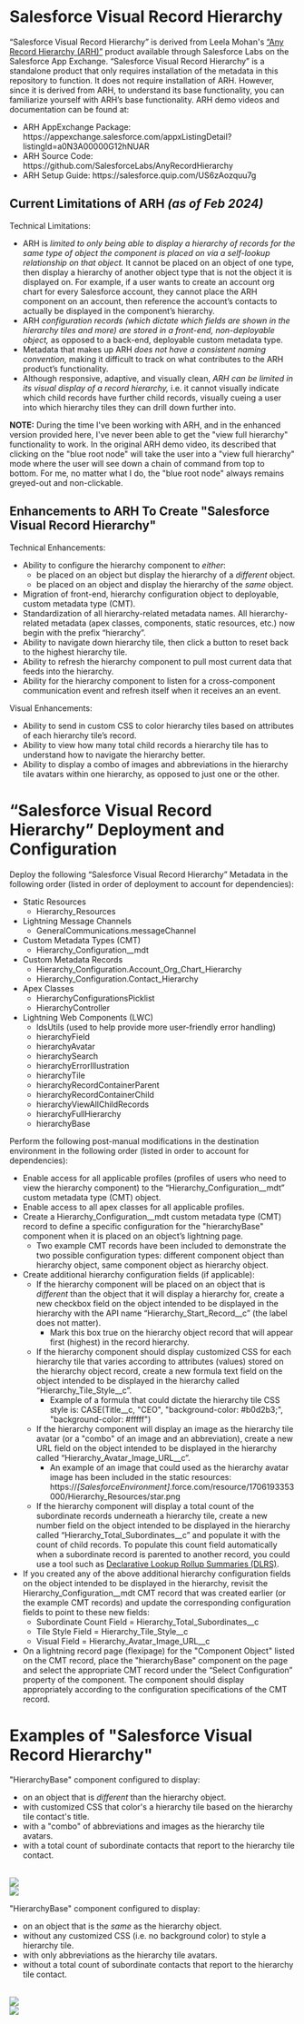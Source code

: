 <h1>Salesforce Visual Record Hierarchy</h1>

<p>
  “Salesforce Visual Record Hierarchy” is derived from Leela Mohan's <a href="https://github.com/SalesforceLabs/AnyRecordHierarchy">“Any Record Hierarchy (ARH)”</a> product available through Salesforce Labs  on the Salesforce App Exchange. “Salesforce Visual Record Hierarchy” is a standalone product that only requires installation of the metadata in this repository to function. It does not require installation of ARH. However, since it is derived from ARH, to understand its base functionality, you can familiarize yourself with ARH’s base functionality. ARH demo videos and documentation can be found at:
</p>

<ul>
<li>ARH AppExchange Package: https://appexchange.salesforce.com/appxListingDetail?listingId=a0N3A00000G12hNUAR</li>
<li>ARH Source Code: https://github.com/SalesforceLabs/AnyRecordHierarchy</li>
<li>ARH Setup Guide: https://salesforce.quip.com/US6zAozquu7g</li>
</ul>

<h2>Current Limitations of ARH <i>(as of Feb 2024)</i></h2>
<p>
  Technical Limitations:
</p>

<ul>
  <li>ARH is <i>limited to only being able to display a hierarchy of records for the same type of object the component is placed on via a self-lookup relationship on that object.</i> It cannot be placed on an object of one type, then display a hierarchy of another object type that is not the object it is displayed on. For example, if a user wants to create an account org chart for every Salesforce account, they cannot place the ARH component on an account, then reference the account’s contacts to actually be displayed in the component’s hierarchy.</li>
  <li>ARH <i>configuration records (which dictate which fields are shown in the hierarchy tiles and more) are stored in a front-end, non-deployable object,</i> as opposed to a back-end, deployable custom metadata type.</li>
  <li>Metadata that makes up ARH <i>does not have a consistent naming convention,</i> making it difficult to track on what contributes to the ARH product’s functionality.</li>
  <li>Although responsive, adaptive, and visually clean, <i>ARH can be limited in its visual display of a record hierarchy,</i> i.e. it cannot visually indicate which child records have further child records, visually cueing a user into which hierarchy tiles they can drill down further into.</li>
</ul>

<p><b>NOTE:</b> During the time I've been working with ARH, and in the enhanced version provided here, I've never been able to get the "view full hierarchy" functionality to work. In the original ARH demo video, its described that clicking on the "blue root node" will take the user into a "view full hierarchy" mode where the user will see down a chain of command from top to bottom. For me, no matter what I do, the "blue root node" always remains greyed-out and non-clickable.</p>

<h2>Enhancements to ARH To Create "Salesforce Visual Record Hierarchy"</h2>
<p>
  Technical Enhancements:
</p>

<ul>
  <li>Ability to configure the hierarchy component to <i>either</i>:
    <ul>
      <li>be placed on an object but display the hierarchy of a <i>different</i> object.</li>
      <li>be placed on an object and display the hierarchy of the <i>same</i> object.</li>
    </ul>
  </li>
  <li>Migration of front-end, hierarchy configuration object to deployable, custom metadata type (CMT).</li>
  <li>Standardization of all hierarchy-related metadata names. All hierarchy-related metadata (apex classes, components, static resources, etc.) now begin with the prefix “hierarchy”.</li>
  <li>Ability to navigate down hierarchy tile, then click a button to reset back to the highest hierarchy tile.</li>
  <li>Ability to refresh the hierarchy component to pull most current data that feeds into the hierarchy.</li>
  <li>Ability for the hierarchy component to listen for a cross-component communication event and refresh itself when it receives an an event.</li>
</ul>

<p>
  Visual Enhancements:
</p>

<ul>
  <li>Ability to send in custom CSS to color hierarchy tiles based on attributes of each hierarchy tile’s record.</li>
  <li>Ability to view how many total child records a hierarchy tile has to understand how to navigate the hierarchy better.</li>
  <li>Ability to display a combo of images and abbreviations in the hierarchy tile avatars within one hierarchy, as opposed to just one or the other.</li>
</ul>

<h1>“Salesforce Visual Record Hierarchy” Deployment and Configuration</h1>
<p>
  Deploy the following “Salesforce Visual Record Hierarchy” Metadata in the following order (listed in order of deployment to account for dependencies):
</p>

<ul>
  <li>Static Resources
    <ul>
      <li>Hierarchy_Resources</li>
    </ul>
  </li>
  <li>Lightning Message Channels
    <ul>
      <li>GeneralCommunications.messageChannel</li>
    </ul>
  </li>
  <li>Custom Metadata Types (CMT)
    <ul>
      <li>Hierarchy_Configuration__mdt</li>
    </ul>
  </li>
    <li>Custom Metadata Records
    <ul>
      <li>Hierarchy_Configuration.Account_Org_Chart_Hierarchy</li>
      <li>Hierarchy_Configuration.Contact_Hierarchy</li>
    </ul>
  </li>
  <li>Apex Classes
    <ul>
      <li>HierarchyConfigurationsPicklist</li>
      <li>HierarchyController</li>
    </ul>
  </li>
  <li>Lightning Web Components (LWC)
    <ul>
      <li>ldsUtils (used to help provide more user-friendly error handling)</li>
      <li>hierarchyField</li>
      <li>hierarchyAvatar</li>
      <li>hierarchySearch</li>
      <li>hierarchyErrorIllustration</li>
      <li>hierarchyTile</li>
      <li>hierarchyRecordContainerParent</li>
      <li>hierarchyRecordContainerChild</li>
      <li>hierarchyViewAllChildRecords</li>
      <li>hierarchyFullHierarchy</li>
      <li>hierarchyBase</li>
    </ul>
  </li>
</ul>

<p>
  Perform the following post-manual modifications in the destination environment in the following order (listed in order to account for dependencies):
</p>

<ul>
  <li>Enable access for all applicable profiles (profiles of users who need to view the hierarchy component) to the “Hierarchy_Configuration__mdt” custom metadata type (CMT) object.</li>
  <li>Enable access to all apex classes for all applicable profiles.</li>
  <li>Create a Hierarchy_Configuration__mdt custom metadata type (CMT) record to define a specific configuration for the "hierarchyBase" component when it is placed on an object’s lightning page.
    <ul>
      <li>Two example CMT records have been included to demonstrate the two possible configuration types: different component object than hierarchy object, same component object as hierarchy object.</li>
    </ul>
  </li>
  <li>Create additional hierarchy configuration fields (if applicable):
    <ul>
      <li>If the hierarchy component will be placed on an object that is <i>different</i> than the object that it will display a hierarchy for, create a new checkbox field on the object intended to be displayed in the hierarchy with the API name “Hierarchy_Start_Record__c” (the label does not matter).
        <ul>
          <li>Mark this box true on the hierarchy object record that will appear first (highest) in the record hierarchy.</li>
        </ul>
      </li>
      <li>If the hierarchy component should display customized CSS for each hierarchy tile that varies according to attributes (values) stored on the hierarchy object record, create a new formula text field on the object intended to be displayed in the hierarchy called “Hierarchy_Tile_Style__c”.
        <ul>
          <li>Example of a formula that could dictate the hierarchy tile CSS style is: CASE(Title__c, "CEO", "background-color: #b0d2b3;", "background-color: #fffff")</li>
        </ul>
      </li>
      <li>If the hierarchy component will display an image as the hierarchy tile avatar (or a "combo" of an image and an abbreviation), create a new URL field on the object intended to be displayed in the hierarchy called “Hierarchy_Avatar_Image_URL__c”.
        <ul>
          <li>An example of an image that could used as the hierarchy avatar image has been included in the static resources: https://<i>[SalesforceEnvironment]</i>.force.com/resource/1706193353000/Hierarchy_Resources/star.png </li>
        </ul>
      </li>
      <li>If the hierarchy component will display a total count of the subordinate records underneath a hierarchy tile, create a new number field on the object intended to be displayed in the hierarchy called “Hierarchy_Total_Subordinates__c” and populate it with the count of child records. To populate this count field automatically when a subordinate record is parented to another record, you could use a tool such as <a href="https://install.salesforce.org/products/dlrs/latest">Declarative Lookup Rollup Summaries (DLRS)</a>.</li>
    </ul>
  </li>
  <li>If you created any of the above additional hierarchy configuration fields on the object intended to be displayed in the hierarchy, revisit the Hierarchy_Configuration__mdt CMT record that was created earlier (or the example CMT records) and update the corresponding configuration fields to point to these new fields:
    <ul>
      <li>Subordinate Count Field = Hierarchy_Total_Subordinates__c</li>
      <li>Tile Style Field = Hierarchy_Tile_Style__c</li>
      <li>Visual Field = Hierarchy_Avatar_Image_URL__c</li>
    </ul>
  </li>
  <li>On a lightning record page (flexipage) for the "Component Object" listed on the CMT record, place the "hierarchyBase" component on the page and select the appropriate CMT record under the “Select Configuration” property of the component. The component should display appropriately according to the configuration specifications of the CMT record.</li>
</ul>

<h1>Examples of "Salesforce Visual Record Hierarchy"</h1>
<p>
  "HierarchyBase" component configured to display:
</p>
<ul>
  <li>on an object that is <i>different</i> than the hierarchy object.</li>
  <li>with customized CSS that color's a hierarchy tile based on the hierarchy tile contact's title.</li>
  <li>with a "combo" of abbreviations and images as the hierarchy tile avatars.</li>
  <li>with a total count of subordinate contacts that report to the hierarchy tile contact.</li>
</ul>
</br>
<img src="https://raw.githubusercontent.com/tee-oh/SalesforceVisualRecordHierarchy/main/images/ComponentObjDifferentThanHierarchyObj.JPG"/>
</br>
<img src="https://raw.githubusercontent.com/tee-oh/SalesforceVisualRecordHierarchy/main/images/ConfigForObjDifferentThanHierarchyObj.JPG"/>

<p>
  "HierarchyBase" component configured to display:
</p>
<ul>
  <li>on an object that is the <i>same</i> as the hierarchy object.</li>
  <li>without any customized CSS (i.e. no background color) to style a hierarchy tile.</li>
  <li>with only abbreviations as the hierarchy tile avatars.</li>
  <li>without a total count of subordinate contacts that report to the hierarchy tile contact.</li>
</ul>
</br>
<img src="https://raw.githubusercontent.com/tee-oh/SalesforceVisualRecordHierarchy/main/images/ComponentObjSameAsHierarchyObj.JPG"/>
</br>
<img src="https://raw.githubusercontent.com/tee-oh/SalesforceVisualRecordHierarchy/main/images/ConfigForObjSameAsHierarchyObj.JPG"/>














